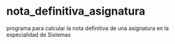 # nota_definitiva_asignatura
programa para calcular la nota definitiva de una asignatura en la especialidad de Sistemas

